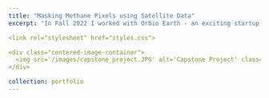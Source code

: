 ```yaml
---
title: "Masking Methane Pixels using Satellite Data"
excerpt: "In Fall 2022 I worked with Orbio Earth - an exciting startup that's building methane emissions insights for energy assets across the Earth. For my capstone project, I built computer vision and statistical models that determined which pixels in an image contained methane. Ultimately, the output of these models was binary masks, which you can see in the below image."

<link rel="stylesheet" href="styles.css">

<div class="centered-image-container">
  <img src='/images/capstone_project.JPG' alt='Capstone Project' class='centered-image'>
</div>

collection: portfolio
---
```


<!-- ---
title: "Masking Methane Pixels using Satellite Data"
excerpt: "In Fall 2022 I worked with Orbio Earth - an exciting startup that's building methane emissions insights for energy assets across the Earth. For my capstone project, I built computer vision and statistical models that determined which pixels in an image contained methane. Ultimately, the output of these models were binary masks, which you can see in the below image. <br/><img src='/images/capstone_project.JPG' alt='Capstone Project' class='centered-image'>"
collection: portfolio
---

<style>
  .centered-image {
    display: block;
    margin: 0 auto;
  }
</style> -->
